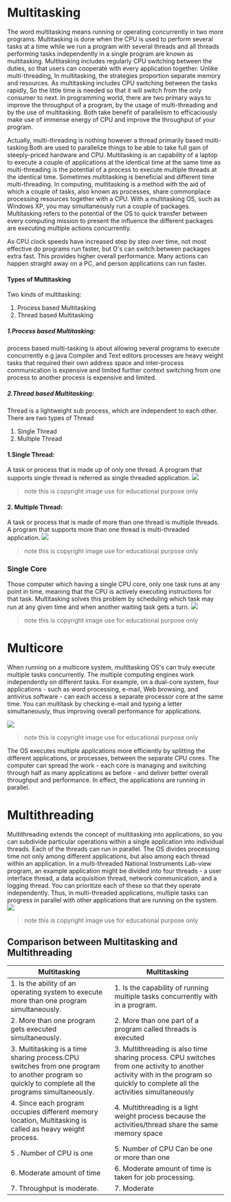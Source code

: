 # Multitasking

The word multitasking means running or operating concurrently in two more programs. Multitasking is done when the CPU is used to perform several tasks at a time while we run a program with several threads and all threads performing tasks independently in a single program are known as multitasking. Multitasking includes regularly CPU switching between the duties, so that users can cooperate with every application together. Unlike multi-threading, In multitasking, the strategies proportion separate memory and resources. As multitasking includes CPU switching between the tasks rapidly, So the little time is needed so that it will switch from the only consumer to next. In programming world, there are two primary ways to improve the throughput of a program, by the usage of multi-threading and by the use of multitasking. Both take benefit of parallelism to efficaciously make use of immense energy of CPU and improve the throughput of your program. 

Actually, multi-threading is nothing however a thread primarily based multi-tasking.Both are used to parallelize things to be able to take full gain of steeply-priced hardware and CPU. Multitasking is an capability of a laptop to execute a couple of applications at the identical time at the same time as multi-threading is the potential of a process to execute multiple threads at the identical time. Sometimes multitasking is beneficial and different time multi-threading. In computing, multitasking is a method with the aid of which a couple of tasks, also known as processes, share commonplace processing resources together with a CPU. With a multitasking OS, such as Windows XP, you may simultaneously run a couple of packages. Multitasking refers to the potential of the OS to quick transfer between every computing mission to present the influence the different packages are executing multiple actions concurrently.


As CPU clock speeds have increased step by step over time, not most effective do programs run faster, but O's can switch between packages extra fast. This provides higher overall performance. Many actions can happen straight away on a PC, and person applications can run faster.

#### Types of Multitasking
Two kinds of multitasking:
1. Process based Multitasking
2. Thread based Multitasking

##### 1.Process based Multitasking:
process based multi-tasking is about allowing several programs to execute concurrently e.g java Compiler and Text editors processes are heavy weight tasks that required their own address space and inter-process communication is expensive and limited further context switching from one process to another process is expensive and limited.
##### 2.Thread based Multitasking:
Thread is a lightweight sub process, which are independent to each other.
There are two types of Thread
1. Single Thread
2. Multiple Thread

#### 1.Single Thread:
A task or process that is made up of only one thread. A program that supports single thread is referred as single threaded application.
![](https://image.slidesharecdn.com/chap221-141222203658-conversion-gate02/95/chap2-2-1-5-638.jpg?cb=1419302278)
>note this is copyright image use for educational purpose only

#### 2. Multiple Thread:
A task or process that is made of more than one thread is multiple threads. A program that supports more than one thread is multi-threaded application.
![](https://i.stack.imgur.com/8EoLM.png)
>note this is copyright image use for educational purpose only


### Single Core
Those computer which having a single CPU core, only one task runs at any point in time, meaning that the CPU is actively executing instructions for that task. Multitasking solves this problem by scheduling which task may run at any given time and when another waiting task gets a turn.
![](https://images.slideplayer.com/24/7483714/slides/slide_3.jpg)
>note this is copyright image use for educational purpose only


# Multicore
When running on a multicore system, multitasking OS's can truly execute multiple tasks concurrently. The multiple computing engines work independently on different tasks.
For example, on a dual-core system, four applications - such as word processing, e-mail, Web browsing, and antivirus software - can each access a separate processor core at the same time. You can multitask by checking e-mail and typing a letter simultaneously, thus improving overall performance for applications.

![](https://www.reviversoft.com/blog/wp-content/uploads/2011/02/multi-core_cpu.png)
>note this is copyright image use for educational purpose only


The OS executes multiple applications more efficiently by splitting the different applications, or processes, between the separate CPU cores. The computer can spread the work - each core is managing and switching through half as many applications as before - and deliver better overall throughput and performance. In effect, the applications are running in parallel.

# Multithreading
Multithreading extends the concept of multitasking into applications, so you can subdivide particular operations within a single application into individual threads. Each of the threads can run in parallel. The OS divides processing time not only among different applications, but also among each thread within an application.
In a multi-threaded National Instruments Lab-view program, an example application might be divided into four threads - a user interface thread, a data acquisition thread, network communication, and a logging thread. You can prioritize each of these so that they operate independently. Thus, in multi-threaded applications, multiple tasks can progress in parallel with other applications that are running on the system.
![](https://lh3.googleusercontent.com/proxy/TvUVuPd77JRRaWtsYUbanv-FMqa1EgU7HX6NGc0c__dMLIWb77mVnGkMsXyLxNPfUj1OZKz8Abe6-kpxvxh0DAWlHtxh-BpGb3sqIlb51l-klnwnuMiwQADGGafHgmJc4RQ)
>note this is copyright image use for educational purpose only


## Comparison between Multitasking and Multithreading

|Multitasking | Multitasking|
|-------------|-------------|
|1. Is the ability of an operating system to execute more than one program simultaneously. | 1. Is  the  capability  of  running  multiple tasks concurrently  with in  a  program.|
|2. More than one program gets executed simultaneously. |  2.  More  than one  part  of a  program  called threads is executed |
|3. Multitasking is a time sharing process.CPU switches from one program to another program so quickly to complete all the programs simultaneously. | 3.  Multithreading is  also time sharing process.  CPU switches from one activity to another activity with in the program so quickly to complete all the activities simultaneously |
| 4. Since each program occupies   different memory location, Multitasking is called as   heavy weight process. | 4.  Multithreading is a  light weight process because the activities/thread  share the same  memory space |
| 5 . Number of CPU is one | 5.  Number of CPU Can be one or more than one |
|  6. Moderate amount of time |	6. Moderate amount of time is taken for job processing. |
|  7. Throughput is moderate. | 7. Moderate |






